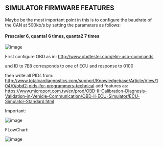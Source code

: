 ## SIMULATOR FIRMWARE FEATURES

Maybe be the most important point in this is to configure the baudrate of the CAN at 500kb/s
by setting the parameters as follows: 

#### Prescaler 6, quanta1 6 times, quanta2 7 times

![image](https://user-images.githubusercontent.com/62667666/167127822-bf0330a3-aca4-4627-bfd7-89af6193090f.png)


First configure OBD as in: 
http://www.obdtester.com/elm-usb-commands

and ID to 7E8 corresponds to one of ECU 
and response to 0100


then write all PIDs from: http://www.totalcardiagnostics.com/support/Knowledgebase/Article/View/104/0/obd2-pids-for-programmers-technical
add features as: https://www.microport.com.tw/en/prod/OBD-II-Calibration-Diagnosis-Validation-in-Vehicle-Communication/OBD-II-ECU-Simulator/ECU-Simulator-Standard.html


Important: 

![image](https://user-images.githubusercontent.com/62667666/166656708-d523614a-dfcb-4ca3-9262-55957ff5777b.png)


FLowChart:

![image](https://user-images.githubusercontent.com/62667666/166743350-3aaaf98e-6891-4add-8b12-f9a22da1087a.png)
